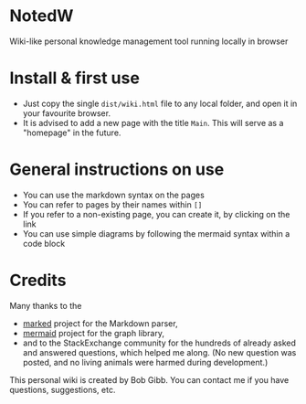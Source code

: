 # NotedW
Wiki-like personal knowledge management tool running locally in browser

# Install & first use
- Just copy the single ```dist/wiki.html``` file to any local folder, and open it in your favourite browser. 
- It is advised to add a new page with the title ```Main```. This will serve as a "homepage" in the future. 

# General instructions on use
- You can use the markdown syntax on the pages
- You can refer to pages by their names within ```[]```
- If you refer to a non-existing page, you can create it, by clicking on the link
- You can use simple diagrams by following the mermaid syntax within a code block


# Credits

Many thanks to the
- [marked](https://github.com/chjj/marked) project for the Markdown parser,
- [mermaid](https://github.com/knsv/mermaid) project for the graph library,
- and to the StackExchange community for the hundreds of already asked and answered questions, which helped me along.
(No new question was posted, and no living animals were harmed during
development.)

This personal wiki is created by Bob Gibb. You can contact me if you have
questions, suggestions, etc.
